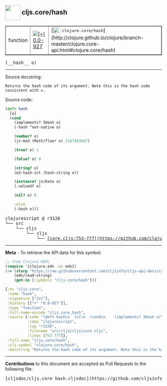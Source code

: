 ## <img width="48px" valign="middle" src="http://i.imgur.com/Hi20huC.png"> cljs.core/hash

 <table border="1">
<tr>

<td>function</td>
<td><a href="https://github.com/cljsinfo/cljs-api-docs/tree/0.0-927"><img valign="middle" alt="[+] 0.0-927" src="https://img.shields.io/badge/+-0.0--927-lightgrey.svg"></a> </td>
<td>
[<img height="24px" valign="middle" src="http://i.imgur.com/1GjPKvB.png"> <samp>clojure.core/hash</samp>](http://clojure.github.io/clojure/branch-master/clojure.core-api.html#clojure.core/hash)
</td>
</tr>
</table>

 <samp>
(__hash__ o)<br>
</samp>

---




Source docstring:

```
Returns the hash code of its argument. Note this is the hash code
consistent with =.
```

Source code:

```clj
(defn hash
  [o]
  (cond
    (implements? IHash o)
    (-hash ^not-native o)

    (number? o)
    (js-mod (Math/floor o) 2147483647)

    (true? o) 1

    (false? o) 0

    (string? o)
    (m3-hash-int (hash-string o))

    (instance? js/Date o)
    (.valueOf o)

    (nil? o) 0

    :else
    (-hash o)))
```

 <pre>
clojurescript @ r3126
└── src
    └── cljs
        └── cljs
            └── <ins>[core.cljs:753-777](https://github.com/clojure/clojurescript/blob/r3126/src/cljs/cljs/core.cljs#L753-L777)</ins>
</pre>


---

__Meta__ - To retrieve the API data for this symbol:

```clj
;; from Clojure REPL
(require '[clojure.edn :as edn])
(-> (slurp "https://raw.githubusercontent.com/cljsinfo/cljs-api-docs/catalog/cljs-api.edn")
    (edn/read-string)
    (get-in [:symbols "cljs.core/hash"]))
```

```clj
{:ns "cljs.core",
 :name "hash",
 :signature ["[o]"],
 :history [["+" "0.0-927"]],
 :type "function",
 :full-name-encode "cljs.core_hash",
 :source {:code "(defn hash\n  [o]\n  (cond\n    (implements? IHash o)\n    (-hash ^not-native o)\n\n    (number? o)\n    (js-mod (Math/floor o) 2147483647)\n\n    (true? o) 1\n\n    (false? o) 0\n\n    (string? o)\n    (m3-hash-int (hash-string o))\n\n    (instance? js/Date o)\n    (.valueOf o)\n\n    (nil? o) 0\n\n    :else\n    (-hash o)))",
          :repo "clojurescript",
          :tag "r3126",
          :filename "src/cljs/cljs/core.cljs",
          :lines [753 777]},
 :full-name "cljs.core/hash",
 :clj-symbol "clojure.core/hash",
 :docstring "Returns the hash code of its argument. Note this is the hash code\nconsistent with =."}

```

---

__Contributions__ to this document are accepted as Pull Requests to the following file:

 <pre>
[cljsdoc/cljs.core_hash.cljsdoc](https://github.com/cljsinfo/cljs-api-docs/blob/master/cljsdoc/cljs.core_hash.cljsdoc)
</pre>

